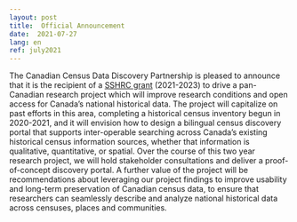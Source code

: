 ```yaml
---
layout: post
title:  Official Announcement
date:  2021-07-27
lang: en
ref: july2021
---
```

The Canadian Census Data Discovery Partnership is pleased to announce that it is the recipient of a [SSHRC grant](https://www.sshrc-crsh.gc.ca/results-resultats/recipients-recipiendaires/2020/pdg-sdp-eng.aspx) (2021-2023) to drive a pan-Canadian research project which will improve research conditions and open access for Canada’s national historical data. <!--more-->The project will capitalize on past efforts in this area, completing a historical census inventory begun in 2020-2021, and it will envision how to design a bilingual census discovery portal that supports inter-operable searching across Canada’s existing historical census information sources, whether that information is qualitative, quantitative, or spatial.  Over the course of this two year research project, we will hold stakeholder consultations and deliver a proof-of-concept discovery portal. A further value of the project will be recommendations about leveraging our project findings to improve usability and long-term preservation of Canadian census data, to ensure that researchers can seamlessly describe and analyze national historical data across censuses, places and communities.

